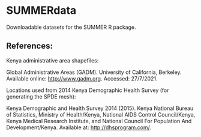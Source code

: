 # SUMMERdata
Downloadable datasets for the SUMMER R package.

## References:

Kenya administrative area shapefiles:

Global Administrative Areas (GADM). University of California, Berkeley. Available online: http://www.gadm.org. Accessed: 27/7/2021.

Locations used from 2014 Kenya Demographic Health Survey (for generating the SPDE mesh):

Kenya Demographic and Health Survey 2014 (2015). Kenya National Bureau of Statistics, Ministry of Health/Kenya, National AIDS Control Council/Kenya, Kenya Medical Research Institute, and National Council For Population And Development/Kenya. Available at: http://dhsprogram.com/.
